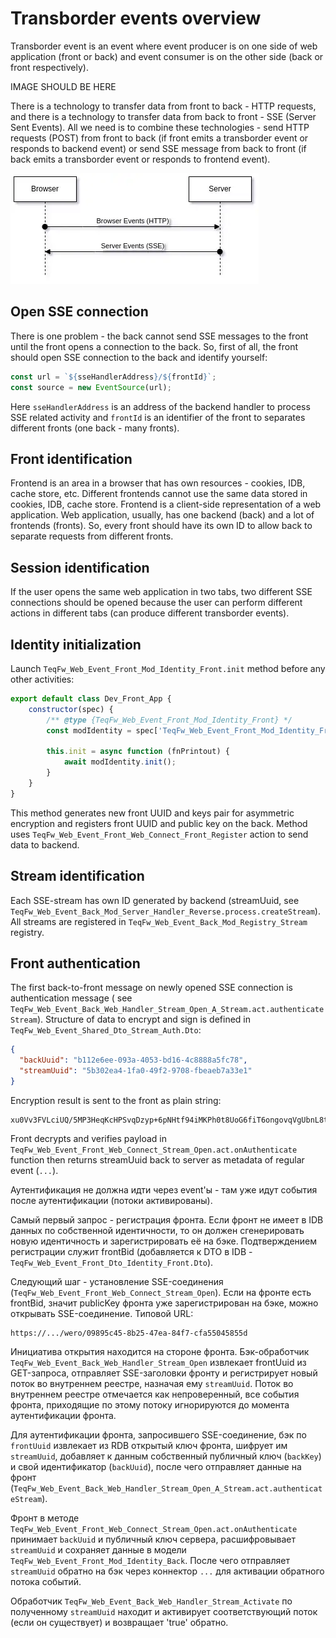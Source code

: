# Transborder events overview

Transborder event is an event where event producer is on one side of web application (front or back) and event consumer
is on the other side (back or front respectively).

IMAGE SHOULD BE HERE

There is a technology to transfer data from front to back - HTTP requests, and there is a technology to transfer data
from back to front - SSE (Server Sent Events). All we need is to combine these technologies - send HTTP requests (POST)
from front to back (if front emits a transborder event or responds to backend event) or send SSE message from back to
front (if back emits a transborder event or responds to frontend event).

![POST and SSE](img/overview_post_sse.webp)

## Open SSE connection

There is one problem - the back cannot send SSE messages to the front until the front opens a connection to the back.
So, first of all, the front should open SSE connection to the back and identify yourself:

```js
const url = `${sseHandlerAddress}/${frontId}`;
const source = new EventSource(url);
```

Here `sseHandlerAddress` is an address of the backend handler to process SSE related activity and `frontId` is an
identifier of the front to separates different fronts (one back - many fronts).

## Front identification

Frontend is an area in a browser that has own resources - cookies, IDB, cache store, etc. Different frontends cannot use
the same data stored in cookies, IDB, cache store. Frontend is a client-side representation of a web application. Web
application, usually, has one backend (back) and a lot of frontends (fronts). So, every front should have its own ID to
allow back to separate requests from different fronts.

## Session identification

If the user opens the same web application in two tabs, two different SSE connections should be opened because the user
can perform different actions in different tabs (can produce different transborder events).

## Identity initialization

Launch `TeqFw_Web_Event_Front_Mod_Identity_Front.init` method before any other activities:

```js
export default class Dev_Front_App {
    constructor(spec) {
        /** @type {TeqFw_Web_Event_Front_Mod_Identity_Front} */
        const modIdentity = spec['TeqFw_Web_Event_Front_Mod_Identity_Front$'];

        this.init = async function (fnPrintout) {
            await modIdentity.init();
        }
    }
}
```

This method generates new front UUID and keys pair for asymmetric encryption and registers front UUID and public key on
the back. Method uses `TeqFw_Web_Event_Front_Web_Connect_Front_Register` action to send data to backend.

## Stream identification

Each SSE-stream has own ID generated by backend (streamUuid,
see `TeqFw_Web_Event_Back_Mod_Server_Handler_Reverse.process.createStream`). All streams are registered
in `TeqFw_Web_Event_Back_Mod_Registry_Stream` registry.

## Front authentication

The first back-to-front message on newly opened SSE connection is authentication message (
see `TeqFw_Web_Event_Back_Web_Handler_Stream_Open_A_Stream.act.authenticateStream`). Structure of data to encrypt
and sign is defined in `TeqFw_Web_Event_Shared_Dto_Stream_Auth.Dto`:

```json
{
  "backUuid": "b112e6ee-093a-4053-bd16-4c8888a5fc78",
  "streamUuid": "5b302ea4-1fa0-49f2-9708-fbeaeb7a33e1"
}
```

Encryption result is sent to the front as plain string:

```text
xu0Vv3FVLciUQ/5MP3HeqKcHPSvqDzyp+6pNHtf94iMKPh0t8UoG6fiT6ongovqVgUbnL8t5FVRTTFVDtCNp6iS2tcY6TJrBZj+xhHwtt/amoQq2q4Jy5MKxmoJqFhtGcgKd6akVk9WrwDcKBScjkJPN10bUFPbGCVj5j3/QIwp0P5VzRJrE3pj1HNDWG4pOPXnFPjdGgDy5
```

Front decrypts and verifies payload in `TeqFw_Web_Event_Front_Web_Connect_Stream_Open.act.onAuthenticate` function then
returns streamUuid back to server as metadata of regular event (`...`).

Аутентификация не должна идти через event'ы - там уже идут события после аутентификации (потоки активированы).

Самый первый запрос - регистрация фронта. Если фронт не имеет в IDB данных по собственной идентичности, то он должен
сгенерировать новую идентичность и зарегистрировать её на бэке. Подтверждением регистрации служит frontBid (добавляется
к DTO в IDB - `TeqFw_Web_Event_Front_Dto_Identity_Front.Dto`).

Следующий шаг - установление SSE-соединения (`TeqFw_Web_Event_Front_Web_Connect_Stream_Open`). Если на фронте есть
frontBid, значит publicKey фронта уже зарегистрирован на бэке, можно открывать SSE-соединение. Типовой URL:

```text
https://.../wero/09895c45-8b25-47ea-84f7-cfa55045855d
```

Инициатива открытия находится на стороне фронта. Бэк-обработчик `TeqFw_Web_Event_Back_Web_Handler_Stream_Open`
извлекает frontUuid из GET-запроса, отправляет SSE-заголовки фронту и регистрирует новый поток во внутреннем реестре,
назначая ему `streamUuid`. Поток во внутреннем реестре отмечается как непроверенный, все события фронта, приходящие по
этому потоку игнорируются до момента аутентификации фронта.

Для аутентификации фронта, запросившего SSE-соединение, бэк по `frontUuid` извлекает из RDB открытый ключ
фронта, шифрует им `streamUuid`, добавляет к данным собственный публичный ключ (`backKey`) и свой
идентификатор (`backUuid`), после чего отправляет данные на
фронт (`TeqFw_Web_Event_Back_Web_Handler_Stream_Open_A_Stream.act.authenticateStream`).

Фронт в методе `TeqFw_Web_Event_Front_Web_Connect_Stream_Open.act.onAuthenticate` принимает `backUuid` и публичный ключ
сервера, расшифровывает `streamUuid` и сохраняет данные в модели `TeqFw_Web_Event_Front_Mod_Identity_Back`. После чего
отправляет `streamUuid` обратно на бэк через коннектор `...` для активации обратного потока событий.

Обработчик `TeqFw_Web_Event_Back_Web_Handler_Stream_Activate` по полученному `streamUuid` находит и активирует
соответствующий поток (если он существует) и возвращает 'true' обратно.
